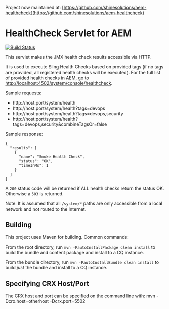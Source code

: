 Project now maintained at: [https://github.com/shinesolutions/aem-healthcheck](https://github.com/shinesolutions/aem-healthcheck)

# HealthCheck Servlet for AEM

[![Build Status](https://travis-ci.org/mickleroy/aem-healthcheck-servlet.svg?branch=master)](https://travis-ci.org/mickleroy/aem-healthcheck-servlet)

This servlet makes the JMX health check results accessible via HTTP.

It is used to execute Sling Health Checks based on provided tags (if no tags are provided, all registered health checks will be executed).
For the full list of provided health checks in AEM, go to [http://localhost:4502/system/console/healthcheck](http://localhost:4502/system/console/healthcheck).

Sample requests:
 * http://host:port/system/health
 * http://host:port/system/health?tags=devops
 * http://host:port/system/health?tags=devops,security
 * http://host:port/system/health?tags=devops,security&combineTagsOr=false

Sample response:
```
{
  "results": [
    {
      "name": "Smoke Health Check",
      "status": "OK",
      "timeInMs": 1
    }
  ]
}
```

A `200` status code will be returned if ALL health checks return the status OK. Otherwise a `503` is returned.

Note: It is assumed that all `/system/*` paths are only accessible from a local network and not routed to the Internet.

## Building

This project uses Maven for building. Common commands:

From the root directory, run ``mvn -PautoInstallPackage clean install`` to build the bundle and content package and install to a CQ instance.

From the bundle directory, run ``mvn -PautoInstallBundle clean install`` to build *just* the bundle and install to a CQ instance.

## Specifying CRX Host/Port

The CRX host and port can be specified on the command line with:
mvn -Dcrx.host=otherhost -Dcrx.port=5502 <goals>


